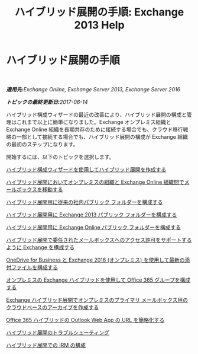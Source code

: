 ﻿---
title: 'ハイブリッド展開の手順: Exchange 2013 Help'
TOCTitle: ハイブリッド展開の手順
ms:assetid: cbbe558d-1ae2-49ed-bd97-2013349fef35
ms:mtpsurl: https://technet.microsoft.com/ja-jp/library/JJ200788(v=EXCHG.150)
ms:contentKeyID: 48267604
ms.date: 05/22/2018
mtps_version: v=EXCHG.150
ms.translationtype: MT
---

# ハイブリッド展開の手順

 

_<strong>適用先:</strong>Exchange Online, Exchange Server 2013, Exchange Server 2016_

_<strong>トピックの最終更新日:</strong>2017-06-14_

ハイブリッド構成ウィザードの最近の改善により、ハイブリッド展開の構成と管理はこれまで以上に簡単になりました。Exchange オンプレミス組織と Exchange Online 組織を長期共存のために接続する場合でも、クラウド移行戦略の一部として接続する場合でも、ハイブリッド展開の構成が Exchange 組織の最初のステップになります。

開始するには、以下のトピックを選択します。

[ハイブリッド構成ウィザードを使用してハイブリッド展開を作成する](create-a-hybrid-deployment-with-the-hybrid-configuration-wizard-exchange-2013-help.md)

[ハイブリッド展開においてオンプレミスの組織と Exchange Online 組織間でメールボックスを移動する](move-mailboxes-between-on-premises-and-exchange-online-organizations-in-hybrid-deployments-exchange-2013-help.md)

[ハイブリッド展開用に従来の社内パブリック フォルダーを構成する](https://docs.microsoft.com/ja-jp/exchange/collaboration-exo/public-folders/set-up-legacy-hybrid-public-folders)

[ハイブリッド展開用に Exchange 2013 パブリック フォルダーを構成する](https://docs.microsoft.com/ja-jp/exchange/collaboration-exo/public-folders/set-up-modern-hybrid-public-folders)

[ハイブリッド展開用に Exchange Online パブリック フォルダーを構成する](https://docs.microsoft.com/ja-jp/exchange/collaboration-exo/public-folders/set-up-exo-hybrid-public-folders)

[ハイブリッド展開で委任されたメールボックスへのアクセス許可をサポートするように Exchange を構成する](configure-exchange-to-support-delegated-mailbox-permissions-in-a-hybrid-deployment-exchange-2013-help.md)

[OneDrive for Business と Exchange 2016 (オンプレミス) を使用して最新の添付ファイルを構成する](configure-document-collaboration-with-onedrive-for-business-and-exchange-2016-on-premises-exchange-2013-help.md)

[オンプレミスの Exchange ハイブリッドを使用して Office 365 グループを構成する](configure-office-365-groups-with-on-premises-exchange-hybrid-exchange-2013-help.md)

[Exchange ハイブリッド展開でオンプレミスのプライマリ メールボックス用のクラウドベースのアーカイブを作成する](create-a-cloud-based-archive-for-an-on-premises-primary-mailbox-in-an-exchange-hybrid-deployment-exchange-online-help.md)

[Office 365 ハイブリッドの Outlook Web App の URL を簡略化する](simplify-the-outlook-web-app-url-for-office-365-hybrid-exchange-2013-help.md)

[ハイブリッド展開のトラブルシューティング](troubleshoot-a-hybrid-deployment-exchange-2013-help.md)

[ハイブリッド展開での IRM の構成](irm-in-exchange-hybrid-deployments-exchange-2013-help.md)


